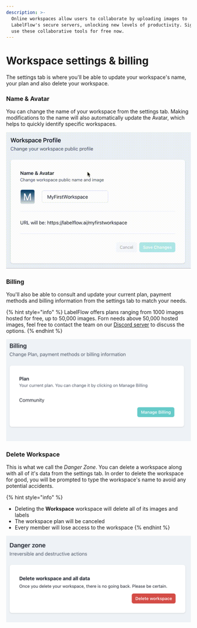 ```yaml
---
description: >-
  Online workspaces allow users to collaborate by uploading images to
  LabelFlow's secure servers, unlocking new levels of productivity. Sign up to
  use these collaborative tools for free now.
---
```


# Workspace settings & billing

The settings tab is where you'll be able to update your workspace's name, your plan and also delete your workspace.

### Name & Avatar

You can change the name of your workspace from the settings tab. Making modifications to the name will also automatically update the Avatar, which helps to quickly identify specific workspaces.

![](<../.gitbook/assets/Screen Recording 2021-12-30 at 09.23.51.mov.gif>)

### Billing

You'll also be able to consult and update your current plan, payment methods and billing information from the settings tab to match your needs.&#x20;

{% hint style="info" %}
LabelFlow offers plans ranging from 1000 images hosted for free, up to 50,000 images. Forn needs above 50,000 hosted images, feel free to contact the team on our [Discord server](https://discord.com/channels/877517176498692166/877517176498692169) to discuss the options.&#x20;
{% endhint %}

![](<../.gitbook/assets/Screenshot 2021-12-29 at 16.09.35.png>)

### Delete Workspace

This is what we call the _Danger Zone_. You can delete a workspace along with all of it's data from the settings tab. In order to delete the workspace for good, you will be prompted to type the workspace's name to avoid any potential accidents.&#x20;

{% hint style="info" %}
* Deleting the **Workspace** workspace will delete all of its images and labels
* The workspace plan will be canceled
* Every member will lose access to the workspace
{% endhint %}

![](<../.gitbook/assets/Screenshot 2021-12-29 at 16.18.14.png>)
